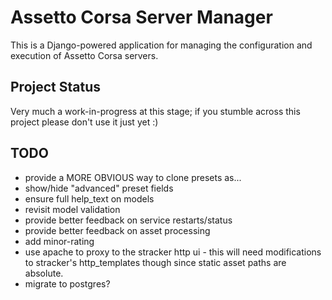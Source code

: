 Assetto Corsa Server Manager
============================

This is a Django-powered application for managing the configuration and execution of Assetto Corsa servers.


Project Status
--------------

Very much a work-in-progress at this stage; if you stumble across this project please don't use it just yet :)


TODO
----

* provide a MORE OBVIOUS way to clone presets as...
* show/hide "advanced" preset fields
* ensure full help_text on models
* revisit model validation
* provide better feedback on service restarts/status
* provide better feedback on asset processing
* add minor-rating
* use apache to proxy to the stracker http ui - this will need modifications to stracker's http_templates though since static asset paths are absolute.
* migrate to postgres?
